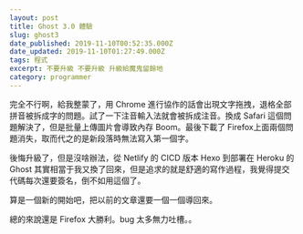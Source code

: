 ```yaml
---
layout: post
title: Ghost 3.0 體驗
slug: ghost3
date_published: 2019-11-10T00:52:35.000Z
date_updated: 2019-11-10T01:27:49.000Z
tags: 程式
excerpt: 不要升級 不要升級 升級給魔鬼留餘地
category: programmer
---
```


完全不行啊，給我整蒙了，用 Chrome 進行協作的話會出現文字拖拽，退格全部拼音被拆成字的問題。試了一下注音輸入法就會被拆成注音。換成 Safari 這個問題解決了，但是批量上傳圖片會導致內存 Boom。最後下載了 Firefox上面兩個問題消失，取而代之的是新段落時無法寫入第一個字。

後悔升級了，但是沒啥辦法，從 Netlify 的 CICD 版本 Hexo 到部署在 Heroku 的 Ghost 其實相當于我又換了回來，但是追求的就是舒適的寫作過程，我覺得提交代碼每次還要簽名，倒不如用這個了。

算是一個新的開始吧，把以前的文章還要一個一個導回來。

總的來說還是 Firefox 大勝利。bug 太多無力吐槽。。
